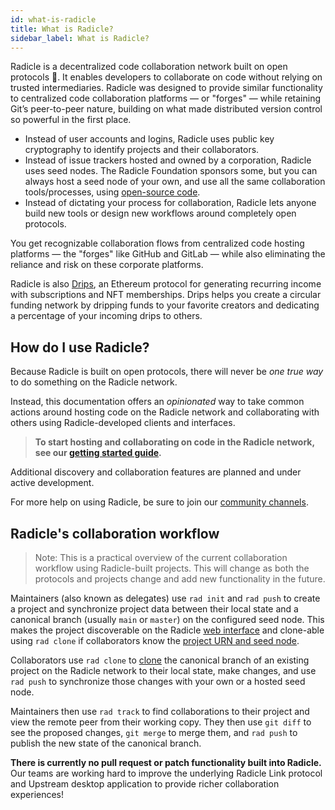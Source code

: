 ```yaml
---
id: what-is-radicle
title: What is Radicle?
sidebar_label: What is Radicle?
---
```


Radicle is a decentralized code collaboration network built on open protocols 🌱. It enables developers to collaborate
on code without relying on trusted intermediaries. Radicle was designed to provide similar functionality to centralized
code collaboration platforms — or "forges" — while retaining Git’s peer-to-peer nature, building on what made
distributed version control so powerful in the first place. 

- Instead of user accounts and logins, Radicle uses public key cryptography to identify projects and their
  collaborators.
- Instead of issue trackers hosted and owned by a corporation, Radicle uses seed nodes. The Radicle Foundation sponsors
  some, but you can always host a seed node of your own, and use all the same collaboration tools/processes, using
  [open-source code](https://github.com/radicle-dev/radicle-client-services).
- Instead of dictating your process for collaboration, Radicle lets anyone build new tools or design new workflows
  around completely open protocols.

You get recognizable collaboration flows from centralized code hosting platforms — the "forges" like GitHub and GitLab —
while also eliminating the reliance and risk on these corporate platforms.

Radicle is also [Drips](https://www.drips.network/), an Ethereum protocol for generating recurring income with
subscriptions and NFT memberships. Drips helps you create a circular funding network by dripping funds to your favorite
creators and dedicating a percentage of your incoming drips to others.

## How do I use Radicle?

Because Radicle is built on open protocols, there will never be *one true way* to do something on the Radicle network.

Instead, this documentation offers an *opinionated* way to take common actions around hosting code on the Radicle
network and collaborating with others using Radicle-developed clients and interfaces.

> **To start hosting and collaborating on code in the Radicle network, see our [getting started
> guide](getting-started.md).**

Additional discovery and collaboration features are planned and under active development.

For more help on using Radicle, be sure to join our [community channels](get-involved/community.md).

## Radicle's collaboration workflow

> Note: This is a practical overview of the current collaboration workflow using Radicle-built projects. This will
> change as both the protocols and projects change and add new functionality in the future.

Maintainers (also known as delegates) use `rad init` and `rad push` to create a project and synchronize project data
between their local state and a canonical branch (usually `main` or `master`) on the configured seed node. This makes
the project discoverable on the Radicle [web interface](https://app.radicle.network) and clone-able using `rad clone` if
collaborators know the [project URN and seed node](using-radicle/view-share.md).

Collaborators use `rad clone` to [clone](using-radicle/clone.md) the canonical branch of an existing project on the
Radicle network to their local state, make changes, and use `rad push` to synchronize those changes with your own or a
hosted seed node.

Maintainers then use `rad track` to find collaborations to their project and view the remote peer from their working
copy. They then use `git diff` to see the proposed changes, `git merge` to merge them, and `rad push` to publish the new
state of the canonical branch.

**There is currently no pull request or patch functionality built into Radicle.** Our teams are working hard to improve
the underlying Radicle Link protocol and Upstream desktop application to provide richer collaboration experiences!
